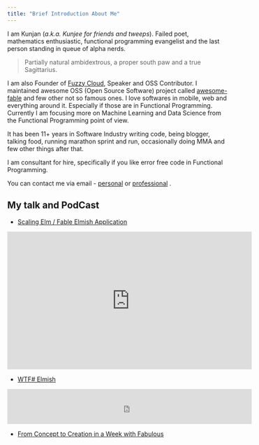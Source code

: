 ```yaml
---
title: "Brief Introduction About Me"
---
```

I am Kunjan (*a.k.a. Kunjee for friends and tweeps*). Failed poet, mathematics enthusiastic, functional programming evangelist and the last person standing in queue of alpha nerds.

> Partially natural ambidextrous, a proper south paw and a true Sagittarius.

I am also Founder of [Fuzzy Cloud](https://fuzzycloud.in/), Speaker and OSS Contributor. I maintained awesome OSS (Open Source Software) project called [awesome-fable](https://github.com/kunjee17/awesome-fable) and few other not so famous ones. I love softwares in mobile, web and everything around it. Especially if those are in Functional Programming. Currently I am focusing more on Machine Learning and Data Science from the Functional Programming point of view.

It has been 11+ years in Software Industry writing code, being blogger, talking food, running marathon sprint and run, occasionally doing MMA and few other things after that.

I am consultant for hire, specifically if you like error free code in Functional Programming.

You can contact me via email - [personal](mailto:contact@kunjan.in) or [professional](mailto:kunjan.dalal@fuzzycloud.in) .

## My talk and PodCast

- [Scaling Elm / Fable Elmish Application](https://www.youtube.com/watch?v=P8LPIpDGcFg)
<iframe width="560" height="315" src="https://www.youtube.com/embed/P8LPIpDGcFg" frameborder="0" allow="accelerometer; autoplay; encrypted-media; gyroscope; picture-in-picture" allowfullscreen></iframe>

- [WTF# Elmish](https://wtfsharp.net/wtf-is-elmish)

<iframe width="560" height="80" scrolling="no" frameborder="no" src="https://fireside.fm/s/vuYLdIIb+-tviGFwq/iframe"></iframe>

- [From Concept to Creation in a Week with Fabulous](https://skillsmatter.com/skillscasts/13429-from-concept-to-creation-in-a-week-with-fabulous#video)
